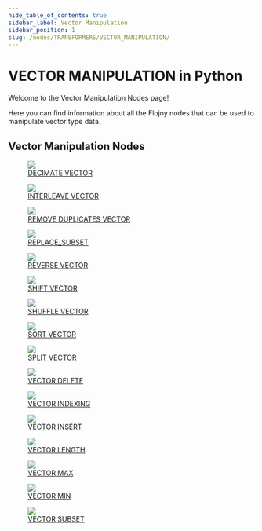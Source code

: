 ```yaml
---
hide_table_of_contents: true
sidebar_label: Vector Manipulation
sidebar_position: 1
slug: /nodes/TRANSFORMERS/VECTOR_MANIPULATION/
---
```


# VECTOR MANIPULATION in Python

Welcome to the Vector Manipulation Nodes page!

Here you can find information about all the Flojoy nodes that can be used to manipulate vector type data.

## Vector Manipulation Nodes

<div className="flex flex-wrap" style={{ marginLeft: "-55px" }}>

<div className="p-4">
<a href="/nodes/TRANSFORMERS/VECTOR_MANIPULATION/DECIMATE_VECTOR/">
<figure style={{ width: "200px", height: "200px", objectFit: "scale-down", marginRight: "15px" }}>
<img src="https://raw.githubusercontent.com/flojoy-ai/docs/main/docs/nodes/TRANSFORMERS/VECTOR_MANIPULATION/DECIMATE_VECTOR/examples/EX1/output.jpeg" style={{ width: "200px", height: "200px", objectFit: "scale-down", marginRight: "15px" }} />
<figcaption>DECIMATE VECTOR</figcaption>
</figure>
</a></div>

<div className="p-4">
<a href="/nodes/TRANSFORMERS/VECTOR_MANIPULATION/INTERLEAVE_VECTOR/">
<figure style={{ width: "200px", height: "200px", objectFit: "scale-down", marginRight: "15px" }}>
<img src="https://raw.githubusercontent.com/flojoy-ai/docs/main/docs/nodes/TRANSFORMERS/VECTOR_MANIPULATION/INTERLEAVE_VECTOR/examples/EX1/output.jpeg" style={{ width: "200px", height: "200px", objectFit: "scale-down", marginRight: "15px" }} />
<figcaption>INTERLEAVE VECTOR</figcaption>
</figure>
</a></div>

<div className="p-4">
<a href="/nodes/TRANSFORMERS/VECTOR_MANIPULATION/REMOVE_DUPLICATES_VECTOR/">
<figure style={{ width: "200px", height: "200px", objectFit: "scale-down", marginRight: "15px" }}>
<img src="https://raw.githubusercontent.com/flojoy-ai/docs/main/docs/nodes/TRANSFORMERS/VECTOR_MANIPULATION/REMOVE_DUPLICATES_VECTOR/examples/EX1/output.jpeg" style={{ width: "200px", height: "200px", objectFit: "scale-down", marginRight: "15px" }} />
<figcaption>REMOVE DUPLICATES VECTOR</figcaption>
</figure>
</a></div>

<div className="p-4">
<a href="/nodes/TRANSFORMERS/VECTOR_MANIPULATION/REPLACE_SUBSET/">
<figure style={{ width: "200px", height: "200px", objectFit: "scale-down", marginRight: "15px" }}>
<img src="https://raw.githubusercontent.com/flojoy-ai/docs/main/docs/nodes/TRANSFORMERS/VECTOR_MANIPULATION/REPLACE_SUBSET/examples/EX1/output.jpeg" style={{ width: "200px", height: "200px", objectFit: "scale-down", marginRight: "15px" }} />
<figcaption>REPLACE_SUBSET</figcaption>
</figure>
</a></div>

<div className="p-4">
<a href="/nodes/TRANSFORMERS/VECTOR_MANIPULATION/REVERSE_VECTOR/">
<figure style={{ width: "200px", height: "200px", objectFit: "scale-down", marginRight: "15px" }}>
<img src="https://raw.githubusercontent.com/flojoy-ai/docs/main/docs/nodes/TRANSFORMERS/VECTOR_MANIPULATION/REVERSE_VECTOR/examples/EX1/output.jpeg" style={{ width: "200px", height: "200px", objectFit: "scale-down", marginRight: "15px" }} />
<figcaption>REVERSE VECTOR</figcaption>
</figure>
</a></div>

<div className="p-4">
<a href="/nodes/TRANSFORMERS/VECTOR_MANIPULATION/SHIFT_VECTOR/">
<figure style={{ width: "200px", height: "200px", objectFit: "scale-down", marginRight: "15px" }}>
<img src="https://raw.githubusercontent.com/flojoy-ai/docs/main/docs/nodes/TRANSFORMERS/VECTOR_MANIPULATION/SHIFT_VECTOR/examples/EX1/output.jpeg" style={{ width: "200px", height: "200px", objectFit: "scale-down", marginRight: "15px" }} />
<figcaption>SHIFT VECTOR</figcaption>
</figure>
</a></div>

<div className="p-4">
<a href="/nodes/TRANSFORMERS/VECTOR_MANIPULATION/SHUFFLE_VECTOR/">
<figure style={{ width: "200px", height: "200px", objectFit: "scale-down", marginRight: "15px" }}>
<img src="https://raw.githubusercontent.com/flojoy-ai/docs/main/docs/nodes/TRANSFORMERS/VECTOR_MANIPULATION/SHUFFLE_VECTOR/examples/EX1/output.jpeg" style={{ width: "200px", height: "200px", objectFit: "scale-down", marginRight: "15px" }} />
<figcaption>SHUFFLE VECTOR</figcaption>
</figure>
</a></div>

<div className="p-4">
<a href="/nodes/TRANSFORMERS/VECTOR_MANIPULATION/SORT_VECTOR/">
<figure style={{ width: "200px", height: "200px", objectFit: "scale-down", marginRight: "15px" }}>
<img src="https://raw.githubusercontent.com/flojoy-ai/docs/main/docs/nodes/TRANSFORMERS/VECTOR_MANIPULATION/SORT_VECTOR/examples/EX1/output.jpeg" style={{ width: "200px", height: "200px", objectFit: "scale-down", marginRight: "15px" }} />
<figcaption>SORT VECTOR</figcaption>
</figure>
</a></div>

<div className="p-4">
<a href="/nodes/TRANSFORMERS/VECTOR_MANIPULATION/SPLIT_VECTOR/">
<figure style={{ width: "200px", height: "200px", objectFit: "scale-down", marginRight: "15px" }}>
<img src="https://raw.githubusercontent.com/flojoy-ai/docs/main/docs/nodes/TRANSFORMERS/VECTOR_MANIPULATION/SPLIT_VECTOR/examples/EX1/output.jpeg" style={{ width: "200px", height: "200px", objectFit: "scale-down", marginRight: "15px" }} />
<figcaption>SPLIT VECTOR</figcaption>
</figure>
</a></div>

<div className="p-4">
<a href="/nodes/TRANSFORMERS/VECTOR_MANIPULATION/VECTOR_DELETE/">
<figure style={{ width: "200px", height: "200px", objectFit: "scale-down", marginRight: "15px" }}>
<img src="https://raw.githubusercontent.com/flojoy-ai/docs/main/docs/nodes/TRANSFORMERS/VECTOR_MANIPULATION/VECTOR_DELETE/examples/EX1/output.jpeg" style={{ width: "200px", height: "200px", objectFit: "scale-down", marginRight: "15px" }} />
<figcaption>VECTOR DELETE</figcaption>
</figure>
</a></div>

<div className="p-4">
<a href="/nodes/TRANSFORMERS/VECTOR_MANIPULATION/VECTOR_INDEXING/">
<figure style={{ width: "200px", height: "200px", objectFit: "scale-down", marginRight: "15px" }}>
<img src="https://raw.githubusercontent.com/flojoy-ai/docs/main/docs/nodes/TRANSFORMERS/VECTOR_MANIPULATION/VECTOR_INDEXING/examples/EX1/output.jpeg" style={{ width: "200px", height: "200px", objectFit: "scale-down", marginRight: "15px" }} />
<figcaption>VECTOR INDEXING</figcaption>
</figure>
</a></div>

<div className="p-4">
<a href="/nodes/TRANSFORMERS/VECTOR_MANIPULATION/VECTOR_INSERT/">
<figure style={{ width: "200px", height: "200px", objectFit: "scale-down", marginRight: "15px" }}>
<img src="https://raw.githubusercontent.com/flojoy-ai/docs/main/docs/nodes/TRANSFORMERS/VECTOR_MANIPULATION/VECTOR_INSERT/examples/EX1/output.jpeg" style={{ width: "200px", height: "200px", objectFit: "scale-down", marginRight: "15px" }} />
<figcaption>VECTOR INSERT</figcaption>
</figure>
</a></div>

<div className="p-4">
<a href="/nodes/TRANSFORMERS/VECTOR_MANIPULATION/VECTOR_LENGTH/">
<figure style={{ width: "200px", height: "200px", objectFit: "scale-down", marginRight: "15px" }}>
<img src="https://raw.githubusercontent.com/flojoy-ai/docs/main/docs/nodes/TRANSFORMERS/VECTOR_MANIPULATION/VECTOR_LENGTH/examples/EX1/output.jpeg" style={{ width: "200px", height: "200px", objectFit: "scale-down", marginRight: "15px" }} />
<figcaption>VECTOR LENGTH</figcaption>
</figure>
</a></div>

<div className="p-4">
<a href="/nodes/TRANSFORMERS/VECTOR_MANIPULATION/VECTOR_MAX/">
<figure style={{ width: "200px", height: "200px", objectFit: "scale-down", marginRight: "15px" }}>
<img src="https://raw.githubusercontent.com/flojoy-ai/docs/main/docs/nodes/TRANSFORMERS/VECTOR_MANIPULATION/VECTOR_MAX/examples/EX1/output.jpeg" style={{ width: "200px", height: "200px", objectFit: "scale-down", marginRight: "15px" }} />
<figcaption>VECTOR MAX</figcaption>
</figure>
</a></div>

<div className="p-4">
<a href="/nodes/TRANSFORMERS/VECTOR_MANIPULATION/VECTOR_MIN/">
<figure style={{ width: "200px", height: "200px", objectFit: "scale-down", marginRight: "15px" }}>
<img src="https://raw.githubusercontent.com/flojoy-ai/docs/main/docs/nodes/TRANSFORMERS/VECTOR_MANIPULATION/VECTOR_MIN/examples/EX1/output.jpeg" style={{ width: "200px", height: "200px", objectFit: "scale-down", marginRight: "15px" }} />
<figcaption>VECTOR MIN</figcaption>
</figure>
</a></div>

<div className="p-4">
<a href="/nodes/TRANSFORMERS/VECTOR_MANIPULATION/VECTOR_SUBSET/">
<figure style={{ width: "200px", height: "200px", objectFit: "scale-down", marginRight: "15px" }}>
<img src="https://raw.githubusercontent.com/flojoy-ai/docs/main/docs/nodes/TRANSFORMERS/VECTOR_MANIPULATION/VECTOR_SUBSET/examples/EX1/output.jpeg" style={{ width: "200px", height: "200px", objectFit: "scale-down", marginRight: "15px" }} />
<figcaption>VECTOR SUBSET</figcaption>
</figure>
</a></div>

</div>
